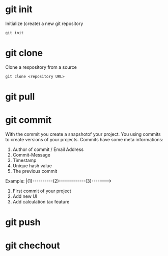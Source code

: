 # git init
Initialize (create) a new git repository 

	git init

# git clone
Clone a respository from a source

    git clone <repository URL>

# git pull
# git commit
With the commit you create a snapshotof your project. You using commits to create versions of your projects. Commits have some meta informations:
1. Author of commit / Email Address
2. Commit-Message
3. Timestamp
4. Unique hash value
5. The previous commit
 
Example:
|(1)----------(2)-------------(3)------->

1. First commit of your project
2. Add new UI
3. Add calculation tax feature
# git push
# git chechout
